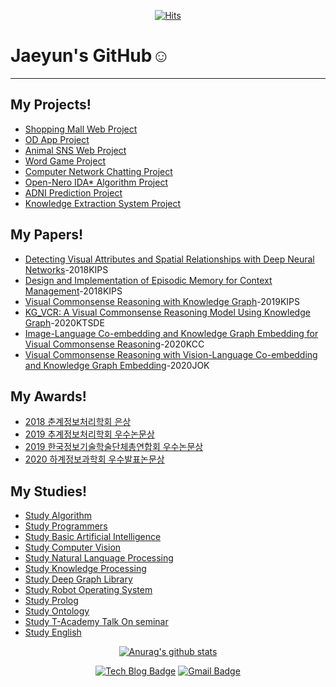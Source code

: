 <div align=center>
  
[![Hits](https://hits.seeyoufarm.com/api/count/incr/badge.svg?url=https%3A%2F%2Fgithub.com%2Fjaeyun95%2Fhit-counter)](https://hits.seeyoufarm.com)

</div>

# Jaeyun's GitHub:relaxed:
---
## My Projects!   
* [Shopping Mall Web Project](https://github.com/jaeyun95/SoftwareSE_WebProject)   
* [OD App Project](https://github.com/jaeyun95/OD)
* [Animal SNS Web Project](https://github.com/jaeyun95/ANIMAL)   
* [Word Game Project](https://github.com/jaeyun95/WordGame)   
* [Computer Network Chatting Project]()   
* [Open-Nero IDA* Algorithm Project]()   
* [ADNI Prediction Project](https://github.com/jaeyun95/AD_Prediction)   
* [Knowledge Extraction System Project](https://github.com/jaeyun95/KnowledgeExtraction)   

## My Papers!
* [Detecting Visual Attributes and Spatial Relationships with Deep Neural Networks](https://www.eiric.or.kr/literature/ser_view.php?SnxGubun=INME&mode=total&searchCate=literature&literature=Y&more=Y&research=Y&pg=2&gu=INME001F8&cmd=qryview&SnxIndxNum=213385&q1_yy=2018&q1_mm=05&rownum=16&totalCnt=135&q1_t=6rmA7J247LKg&listUrl=L2xpdGVyYXR1cmUvcmVzdWx0LnBocD9TbnhHdWJ1bj1JTk1FJm1vZGU9dG90YWwmc2VhcmNoQ2F0ZT1saXRlcmF0dXJlJmxpdGVyYXR1cmU9WSZxMT0lQjElRTglQzAlQ0UlQzMlQjYmbW9yZT1ZJmYxPU1OJnJlc2VhcmNoPVkmcGc9Mg==&f1=MN&q1=%B1%E8%C0%CE%C3%B6)-2018KIPS   
* [Design and Implementation of Episodic Memory for Context Management](https://www.eiric.or.kr/literature/ser_view.php?SnxGubun=INME&mode=total&searchCate=literature&literature=Y&more=Y&research=Y&pg=2&gu=INME001F9&cmd=qryview&SnxIndxNum=219264&q1_yy=2018&q1_mm=11&rownum=11&totalCnt=135&q1_t=6rmA7J247LKg&listUrl=L2xpdGVyYXR1cmUvcmVzdWx0LnBocD9TbnhHdWJ1bj1JTk1FJm1vZGU9dG90YWwmc2VhcmNoQ2F0ZT1saXRlcmF0dXJlJmxpdGVyYXR1cmU9WSZxMT0lQjElRTglQzAlQ0UlQzMlQjYmbW9yZT1ZJmYxPU1OJnJlc2VhcmNoPVkmcGc9Mg==&f1=MN&q1=%B1%E8%C0%CE%C3%B6)-2018KIPS   
* [Visual Commonsense Reasoning with Knowledge Graph](http://kips.or.kr/bbs/confn/article/1024)-2019KIPS   
* [KG_VCR: A Visual Commonsense Reasoning Model Using Knowledge Graph](http://ktsde.kips.or.kr/digital-library/23377)-2020KTSDE   
* [Image-Language Co-embedding and Knowledge Graph Embedding for Visual Commonsense Reasoning]()-2020KCC   
* [Visual Commonsense Reasoning with Vision-Language Co-embedding and Knowledge Graph Embedding]()-2020JOK   

## My Awards!
* [2018 춘계정보처리학회 은상](https://github.com/jaeyun95/jaeyun95/blob/master/Awards/2018spring/README.md)   
* [2019 추계정보처리학회 우수논문상](https://github.com/jaeyun95/jaeyun95/blob/master/Awards/2019autumn/README.md)   
* [2019 한국정보기술학술단체총연합회 우수논문상](https://github.com/jaeyun95/jaeyun95/blob/master/Awards/2019autumn/README.md)   
* [2020 하계정보과학회 우수발표논문상]()   

## My Studies! 
* [Study Algorithm](https://github.com/jaeyun95/Algorithm)   
* [Study Programmers](https://github.com/jaeyun95/Programmers)   
* [Study Basic Artificial Intelligence](https://github.com/jaeyun95/AI-Study)   
* [Study Computer Vision](https://github.com/jaeyun95/Computer_Vision)   
* [Study Natural Language Processing](https://github.com/jaeyun95/Natural_Language_Processing)   
* [Study Knowledge Processing](https://github.com/jaeyun95/Knowledge_Processing)   
* [Study Deep Graph Library](https://github.com/jaeyun95/DGL)   
* [Study Robot Operating System](https://github.com/jaeyun95/ROS)   
* [Study Prolog](https://github.com/jaeyun95/Prolog)   
* [Study Ontology](https://github.com/jaeyun95/Ontology)   
* [Study T-Academy Talk On seminar](https://github.com/jaeyun95/T-Academy)   
* [Study English](https://github.com/jaeyun95/EnglishStudy)   




<div align=center>

[![Anurag's github stats](https://github-readme-stats.vercel.app/api?username=jaeyun95)](https://github.com/anuraghazra/github-readme-stats)   

[![Tech Blog Badge](http://img.shields.io/badge/-Tech%20blog-black?style=flat-square&logo=github&link=https://blog.naver.com/jaeyoon_95)](https://blog.naver.com/jaeyoon_95)
[![Gmail Badge](https://img.shields.io/badge/Gmail-d14836?style=flat-square&logo=Gmail&logoColor=white&link=mailto:wodbs9522@gmail.com)](mailto:wodbs9522@gmail.com)
</div>
